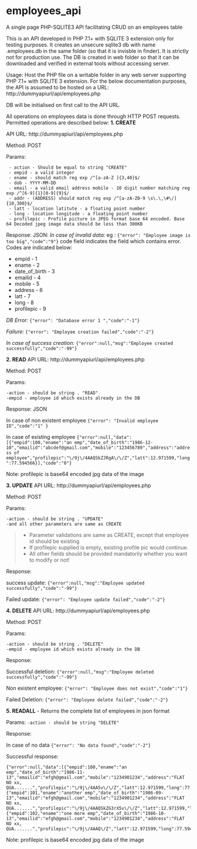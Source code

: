 # employees_api
A single page PHP-SQLITE3 API facilitating CRUD on an employees table

This is an API developed in PHP 7.1+ with SQLITE 3 extension only for testing purposes. It creates an unsecure sqlite3 db with name .employees.db in the same folder (so that it is invisble in finder). It is strictly not for production use. The DB is created in web folder so that it can be downloaded and verified in external tools without accessing server. 

Usage:
Host the PHP file on a writable folder in any web server supporting PHP 7.1+ with SQLITE 3 extension. For the below documentation purposes, the API is assumed to be hosted on a URL: http://dummyapiurl/api/employees.php

DB will be initialised on first call to the API URL.


All operations on employees data is done through HTTP POST requests. Permitted operations are described below:
**1. CREATE**

API URL: http://dummyapiurl/api/employees.php

Method: POST

Params: 

     - action - Should be equal to string "CREATE" 
     - empid - a valid integer
     - ename - should match reg exp /^[a-zA-Z ]{3,40}$/ 
     - dob - YYYY-MM-DD
     - email - a valid email address mobile - 10 digit number matching reg exp /^[6-9]{1}[0-9]{9}$/ 
     - addr - (ADDRESS) should match reg exp /^[a-zA-Z0-9 \s\.\,\#\/]{10,300}$/ 
     - latt - location latitute - a floating point number
     - long - location longitude - a floating point number
     - profilepic - Profile picture in JPEG format base 64 encoded. Base 64 Decoded jpeg image data should be less than 300KB

Response:
JSON: 
*In case of invalid data:*
eg : `{"error": "Employee image is too big","code":"9"}`
code field indicates the field which contains error. Codes are indicated below:

 - empid - 1 
 - ename - 2 
 - date_of_birth - 3  
 - emailid - 4 
 - mobile - 5 
 - address - 6 
 - latt - 7  
 - long - 8 
 - profilepic - 9
  
*DB Error:* `{"error": "Database error 1 ","code":"-1"}`

*Failure:* `{"error": "Employee creation failed","code":"-2"}`

*In case of success creation:*    `{"error":null,"msg":"Employee created successfully","code":"-99"}`

 **2. READ**
API URL: http://dummyapiurl/api/employees.php

Method: POST

Params: 

    -action - should be string . "READ"
    -empid - employee id which exists already in the DB

Response:
JSON

In case of non existent employee    `{"error": "Invalid employee ID","code":"1" }`

In case of existing employee 
`{"error":null,"data":[{"empid":100,"ename":"an emp","date_of_birth":"1986-12-10","emailid":"abcdef@gmail.com","mobile":"123456789","address":"address of employee","profilepic":"\/9j\/4AAQSkZJRgA\/\/Z","latt":12.971599,"long":77.594566}],"code":"0"}`

Note: profilepic is base64 encoded jpg data of the image

**3. UPDATE**
API URL: http://dummyapiurl/api/employees.php

Method: POST

Params: 

    -action - should be string . "UPDATE"
    -and all other parameters are same as CREATE

>  * Parameter validations are same as CREATE, except that employee id should be existing
>  * If profilepic supplied is empty, existing profile pic would continue.
>  * All other fields should be provided mandatorily whether you want to modify or not!

Response:

success update: `{"error":null,"msg":"Employee updated successfully","code":"-99"}`

Failed update: `{"error": "Employee update failed","code":"-2"}`

**4. DELETE**
API URL: http://dummyapiurl/api/employees.php

Method: POST

Params: 

    -action - should be string . "DELETE"
    -empid - employee id which exists already in the DB
Response:

Successful deletion: `{"error":null,"msg":"Employee deleted successfully","code":"-99"}`

Non existent employee: `{"error": "Employee does not exist","code":"1"}`

Failed Deletion: `{"error": "Employee delete failed","code":"-2"}`

**5. READALL** - Returns the complete list of employees in json format

Params: 
 `-action - should be string "DELETE"`

Response: 

In case of no data  `{"error": "No data found","code":"-2"}`

Successful response: 

    {"error":null,"data":[{"empid":100,"ename":"an emp","date_of_birth":"1986-11-13","emailid":"efgh@gmail.com","mobile":"1234901234","address":"FLAT NO xx, QUA.......","profilepic":"\/9j\/4AA5v\/\/Z","latt":12.971599,"long":77.594566},{"empid":101,"ename":"another emp","date_of_birth":"1986-09-13","emailid":"efgh@gmail.com","mobile":"1234901234","address":"FLAT NO xx, QUA.......","profilepic":"\/9j\/4AAQSkZG3rX5v\/\/Z","latt":12.971599,"long":77.594566},{"empid":102,"ename":"one more emp","date_of_birth":"1986-10-13","emailid":"efgh@gmail.com","mobile":"1234901234","address":"FLAT NO xx, QUA.......","profilepic":"\/9j\/4AAQ\/Z","latt":12.971599,"long":77.594566}],"code":"0"}

Note: profilepic is base64 encoded jpg data of the image
